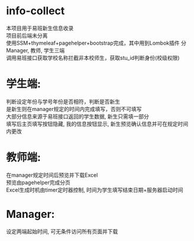 # info-collect
本项目用于易班新生信息收录  
项目前后端未分离  
使用SSM+thymeleaf+pagehelper+bootstrap完成，其中用到Lombok插件
分Manager, 教师, 学生三端  
调用易班接口获取学校名称拦截非本校师生，获取stu_id判断身份(校级权限)  

# 学生端:
判断设定年份与学号年份是否相符，判断是否新生  
是新生则在manager规定的时间内完成填写，否则不可填写  
大部分信息来源于易班接口返回的学生数据, 新生只需填一部分  
填写后主页填写按钮隐藏, 我的信息按钮显示, 新生预览确认信息并可在规定时间内更改  

# 教师端:
在manager规定时间后预览并下载Excel  
预览由pagehelper完成分页  
Excel生成时机由timer定时器控制, 时间为学生填写结束日期+服务器启动时间  

# Manager:
设定两端起始时间, 可无条件访问所有页面并下载  
